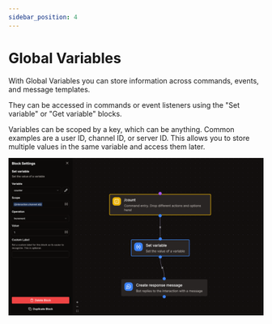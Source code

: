 ```yaml
---
sidebar_position: 4
---
```


# Global Variables

With Global Variables you can store information across commands, events, and message templates.

They can be accessed in commands or event listeners using the "Set variable" or "Get variable" blocks.

Variables can be scoped by a key, which can be anything. Common examples are a user ID, channel ID, or server ID. This allows you to store multiple values in the same variable and access them later.

![Example Variable](./img/example-variable.png)
